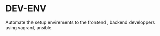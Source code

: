 # DEV-ENV
Automate the setup envirements to the frontend , backend developpers using vagrant, ansible.
